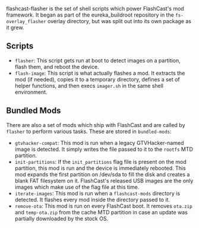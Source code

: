 flashcast-flasher is the set of shell scripts which power FlashCast's mod
framework. It began as part of the eureka_buildroot repository in the
`fs-overlay_flasher` overlay directory, but was split out into its own
package as it grew.

Scripts
-------

- `flasher`: This script gets run at boot to detect images on a partition, flash
    them, and reboot the device.
- `flash-image`: This script is what actually flashes a mod. It extracts the mod
    (if needed), copies it to a temporary directory, defines a set of helper
    functions, and then execs `imager.sh` in the same shell environment.

Bundled Mods
------------

There are also a set of mods which ship with FlashCast and are called by
`flasher` to perform various tasks. These are stored in `bundled-mods`:

- `gtvhacker-compat`: This mod is run when a legacy GTVHacker-named image is
    detected. It simply writes the file passed to it to the `rootfs` MTD
    partition.
- `init-partitions`: If the `init_partitions` flag file is present on the mod
    partition, this mod is run and the device is immediately rebooted. This mod
    expands the first partition on /dev/sda to fill the disk and creates a blank
    FAT filesystem on it. FlashCast's released USB images are the only images
    which make use of the flag file at this time.
- `iterate-images`: This mod is run when a `flashcast-mods` directory is
    detected. It flashes every mod inside the directory passed to it.
- `remove-ota`: This mod is run on every FlashCast boot. It removes `ota.zip`
    and `temp-ota.zip` from the cache MTD partition in case an update was
    partially downloaded by the stock OS.
